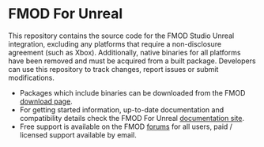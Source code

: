 # FMOD For Unreal

This repository contains the source code for the FMOD Studio Unreal integration, excluding any platforms that require a non-disclosure agreement (such as Xbox). Additionally, native binaries for all platforms have been removed and must be acquired from a built package. Developers can use this repository to track changes, report issues or submit modifications.

* Packages which include binaries can be downloaded from the FMOD [download page](https://fmod.com/download#unrealintegration).
* For getting started information, up-to-date documentation and compatibility details check the FMOD For Unreal [documentation site](https://fmod.com/docs/2.03/unreal).
* Free support is available on the FMOD [forums](https://qa.fmod.com/c/ue4) for all users, paid / licensed support available by email.
